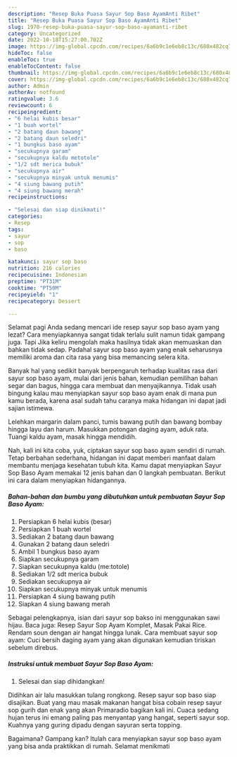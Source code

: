 ```yaml
---
description: "Resep Buka Puasa Sayur Sop Baso AyamAnti Ribet"
title: "Resep Buka Puasa Sayur Sop Baso AyamAnti Ribet"
slug: 1970-resep-buka-puasa-sayur-sop-baso-ayamanti-ribet
category: Uncategorized
date: 2022-10-18T15:27:00.702Z
image: https://img-global.cpcdn.com/recipes/6a6b9c1e6eb8c13c/680x482cq70/sayur-sop-baso-ayam-foto-resep-utama.jpg
hideToc: false
enableToc: true
enableTocContent: false
thumbnail: https://img-global.cpcdn.com/recipes/6a6b9c1e6eb8c13c/680x482cq70/sayur-sop-baso-ayam-foto-resep-utama.jpg
cover: https://img-global.cpcdn.com/recipes/6a6b9c1e6eb8c13c/680x482cq70/sayur-sop-baso-ayam-foto-resep-utama.jpg
author: Admin
authorAv: notfound
ratingvalue: 3.6
reviewcount: 6
recipeingredient:
- "6 helai kubis besar"
- "1 buah wortel"
- "2 batang daun bawang"
- "2 batang daun seledri"
- "1 bungkus baso ayam"
- "secukupnya garam"
- "secukupnya kaldu metotole"
- "1/2 sdt merica bubuk"
- "secukupnya air"
- "secukupnya minyak untuk menumis"
- "4 siung bawang putih"
- "4 siung bawang merah"
recipeinstructions:

- "Selesai dan siap dinikmati!"
categories:
- Resep
tags:
- sayur
- sop
- baso

katakunci: sayur sop baso 
nutrition: 216 calories
recipecuisine: Indonesian
preptime: "PT31M"
cooktime: "PT50M"
recipeyield: "1"
recipecategory: Dessert

---
```



Selamat pagi Anda sedang mencari ide resep sayur sop baso ayam yang lezat? Cara menyiapkannya sangat tidak terlalu sulit namun tidak gampang juga. Tapi Jika keliru mengolah maka hasilnya tidak akan memuaskan dan bahkan tidak sedap. Padahal sayur sop baso ayam yang enak seharusnya memiliki aroma dan cita rasa yang bisa memancing selera kita.


Banyak hal yang sedikit banyak berpengaruh terhadap kualitas rasa dari sayur sop baso ayam, mulai dari jenis bahan, kemudian pemilihan bahan segar dan bagus, hingga cara membuat dan menyajikannya. Tidak usah bingung kalau mau menyiapkan sayur sop baso ayam enak di mana pun kamu berada, karena asal sudah tahu caranya maka hidangan ini dapat jadi sajian istimewa.

Lelehkan margarin dalam panci, tumis bawang putih dan bawang bombay hingga layu dan harum. Masukkan potongan daging ayam, aduk rata. Tuangi kaldu ayam, masak hingga mendidih.


Nah, kali ini kita coba, yuk, ciptakan sayur sop baso ayam sendiri di rumah. Tetap berbahan sederhana, hidangan ini dapat memberi manfaat dalam membantu menjaga kesehatan tubuh kita. Kamu dapat menyiapkan Sayur Sop Baso Ayam memakai 12 jenis bahan dan 0 langkah pembuatan. Berikut ini cara dalam menyiapkan hidangannya.

<!--inarticleads1-->

##### Bahan-bahan dan bumbu yang dibutuhkan untuk pembuatan Sayur Sop Baso Ayam:

1. Persiapkan 6 helai kubis (besar)
1. Persiapkan 1 buah wortel
1. Sediakan 2 batang daun bawang
1. Gunakan 2 batang daun seledri
1. Ambil 1 bungkus baso ayam
1. Siapkan secukupnya garam
1. Siapkan secukupnya kaldu (me:totole)
1. Sediakan 1/2 sdt merica bubuk
1. Sediakan secukupnya air
1. Siapkan secukupnya minyak untuk menumis
1. Persiapkan 4 siung bawang putih
1. Siapkan 4 siung bawang merah


Sebagai pelengkapnya, isian dari sayur sop bakso ini menggunakan sawi hijau. Baca juga: Resep Sayur Sop Ayam Komplet, Masak Pakai Rice. Rendam soun dengan air hangat hingga lunak. Cara membuat sayur sop ayam: Cuci bersih daging ayam yang akan digunakan kemudian tiriskan sebelum direbus. 

<!--inarticleads2-->

##### Instruksi untuk membuat Sayur Sop Baso Ayam:


1. Selesai dan siap dihidangkan!

Didihkan air lalu masukkan tulang rongkong. Resep sayur sop baso siap disajikan. Buat yang mau masak makanan hangat bisa cobain resep sayur sop gurih dan enak yang akan Primaradio bagikan kali ini. Cuaca sedang hujan terus ini emang paling pas menyantap yang hangat, seperti sayur sop. Kuahnya yang guring dipadu dengan sayuran serta topping. 

Bagaimana? Gampang kan? Itulah cara menyiapkan sayur sop baso ayam yang bisa anda praktikkan di rumah. Selamat menikmati
